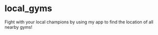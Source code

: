 # local_gyms
Fight with your local champions by using my app to find the location of all nearby gyms!
